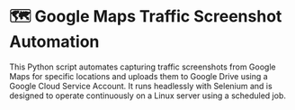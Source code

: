 # 🗺️ Google Maps Traffic Screenshot Automation

This Python script automates capturing traffic screenshots from Google Maps for specific locations and uploads them to Google Drive using a Google Cloud Service Account. It runs headlessly with Selenium and is designed to operate continuously on a Linux server using a scheduled job.
